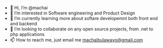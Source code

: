 - 👋 Hi, I’m @machai
- 👀 I’m interested in Software engineering and Product Design
- 🌱 I’m currently learning more about softare developemnt both front end and backend 
- 💞️ I’m looking to collaborate on any open source projects, from .net to php applications
- 📫 How to reach me, just email me machaibulawayo@gmail.com

<!---
machai/machai is a ✨ special ✨ repository because its `README.md` (this file) appears on your GitHub profile.
You can click the Preview link to take a look at your changes.
--->
